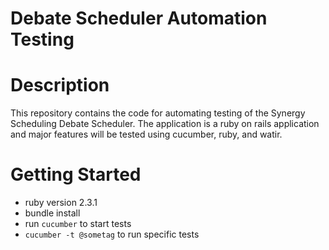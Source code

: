 # Debate Scheduler Automation Testing

# Description
This repository contains the code for automating testing of the Synergy Scheduling Debate Scheduler. The application is a ruby on rails application and major features will be tested using cucumber, ruby, and watir.

# Getting Started
* ruby version 2.3.1
* bundle install
* run `cucumber` to start tests
* `cucumber -t @sometag` to run specific tests
